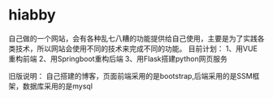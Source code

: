 # hiabby
自己做的一个网站，会有各种乱七八糟的功能提供给自己使用，主要是为了实践各类技术，所以网站会使用不同的技术来完成不同的功能。
目前计划：
1、用VUE重构前端
2、用Springboot重构后端
3、用Flask搭建python网页服务

旧版说明：
自己搭建的博客，页面前端采用的是bootstrap,后端采用的是SSM框架，数据库采用的是mysql
